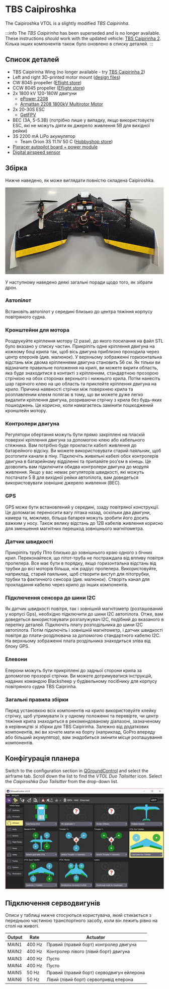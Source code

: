 # TBS Caipiroshka

The Caipiroshka VTOL is a slightly modified _TBS Caipirinha_.

:::info
The _TBS Caipirinha_ has been superseded and is no longer available.
These instructions _should_ work with the updated vehicle: [TBS Caipirinha 2](https://team-blacksheep.com/products/prod:tbs_caipi2_pnp).
Кілька інших компонентів також було оновлено в списку деталей.
:::

<lite-youtube videoid="acG0aTuf3f8" title="PX4 VTOL - Call for Testpilots"/>

## Список деталей

- TBS Caipirinha Wing (no longer available - try [TBS Caipirinha 2](https://team-blacksheep.com/products/prod:tbs_caipi2_pnp))
- Left and right 3D-printed motor mount (<a href="https://github.com/PX4/PX4-Autopilot/raw/main/docs/assets/airframes/vtol/caipiroshka/motor_mounts.zip" target="_blank">design files</a>)
- CW 8045 propeller ([Eflight store](https://www.banggood.com/GEMFAN-Carbon-Nylon-8045-CWCCW-Propeller-For-Quadcopters-1-Pair-p-950874.html))
- CCW 8045 propeller ([Eflight store](https://www.banggood.com/GEMFAN-Carbon-Nylon-8045-CWCCW-Propeller-For-Quadcopters-1-Pair-p-950874.html))
- 2x 1800 kV 120-180W двигуни
  - [ePower 2208](https://www.galaxus.ch/en/s5/product/epower-22081400-fuer-2-3-lipo-imax-rc-motors-8355913)
  - [Armattan 2208 1800kV Multirotor Motor](https://www.amazon.com/Armattan-2208-1800kV-Multirotor-Motor/dp/B00UWLW0C8)
    <!-- equivalent replacement must match: kV (1800), motor size (2208) and number of LiPo cells (3S). -->
- 2x 20-30S ESC
  - [GetFPV](https://www.getfpv.com/lumenier-30a-blheli-s-esc-opto-2-4s.html)
- BEC (3А, 5-5.3В) (потрібно лише у випадку, якщо використовуєте ESC, які не можуть діяти як джерело живлення 5В для вихідної рейки)
- 3S 2200 mA LiPo акумулятор
  - Team Orion 3S 11.1V 50 C ([Hobbyshop store](https://www.hobbyshop.ch/modellbau-elektronik/akku/team-orion-lipo-2200-3s-11-1v-50c-xt60-ori60163.html))
- [Pixracer autopilot board + power module](../flight_controller/pixracer.md)
- [Digital airspeed sensor](https://hobbyking.com/en_us/hkpilot-32-digital-air-speed-sensor-and-pitot-tube-set.html)

## Збірка

Нижче наведено, як може виглядати повністю складена Caipiroshka.

![Caipiroshka](../../assets/airframes/vtol/caipiroshka/caipiroshka.jpg)

У наступному наведено деякі загальні поради щодо того, як зібрати дрон.

### Автопілот

Встановіть автопілот у середині близько до центра тяжіння корпусу повітряного судна.

### Кронштейни для мотора

Роздрукуйте кріплення мотору (2 рази), до якого посилання на файл STL було вказано у списку частин.
Прикріпіть одне кріплення двигуна на кожному боці крила так, щоб вісь двигуна приблизно проходила через центр елеронів (див. малюнок).
У верхньому зображенні горизонтальна відстань між двома кріпленнями двигуна становить 56 см.
Як тільки ви відзначите правильне положення на крилі, ви можете вкрити область, яка буде знаходитися в контакті з кріпленням, стандартною прозорою стрічкою на обох сторонах верхнього і нижнього крила.
Потім нанесіть шар гарячого клею на цю область та приклейте кріплення двигуна на крило.
Причина наявності стрічки між поверхнею крила та розплавленим клеєм полягає в тому, що ви можете дуже легко видалити кріплення двигуна, розриваючи стрічку з крила без будь-яких пошкоджень.
Це корисно, коли намагаєтесь замінити пошкоджений кронштейн мотору.

### Контролери двигуна

Регулятори обертання можуть бути прямо закріплені на пласкій поверхні кріплення двигуна за допомогою клею або кабельного стяжника.
Вам потрібно буде прокласти кабелі живлення до батарейного відсіку. Ви можете використовувати старий паяльник, щоб розтопити канали в піну.
Підключіть живильні кабелі обох контролерів двигуна в батарейному відділенні та припаяйте роз'єм в кінець.
Це дозволить вам підключити обидва контролери двигуна до модуля живлення.
Якщо у вас немає регуляторів швидкості, які можуть постачати 5 В для вихідної рейки автопілота, вам доведеться використовувати зовнішнє джерело живлення (BEC).

### GPS

GPS може бути встановлений у середині, ззаду повітряної конструкції. Це допомагає переносити вагу літака назад, оскільки два двигуни, камера та, можливо, більша батарея можуть зробити його досить важким у носу.
Також велику відстань до 12В кабелів живлення корисно для зменшення магнітних перешкод зовнішнього магнітометра.

### Датчик швидкості

Прикріпіть трубу Піто близько до зовнішнього краю одного з бічних крил.
Переконайтеся, що пітот-труба не постраждала від впливу повітря пропелера.
Все має бути в порядку, якщо горизонтальна відстань від трубки до вісі моторів більша, ніж радіус пропелера.
Використовуйте, наприклад, старий паяльник, щоб створити виступ для пітотрубки, трубки та фактичного сенсора (див. малюнок).
Створіть канал для прокладання кабелю через крило до інших компонентів.

### Підключення сенсора до шини I2C

Як датчик швидкості повітря, так і зовнішній магнітометр (розташований у корпусі Gps), необхідно підключити до шини I2C автопілота.
Отже, вам доведеться використовувати розгалужувач I2C, подібний до вказаного в переліку деталей.
Підключіть плату розподільника до шини I2C автопілота.
Потім підключіть і зовнішній магнітометр, і датчик швидкості повітря до плати-розділювача за допомогою стандартного кабелю I2C.
На верхньому зображенні плата роздільника знаходиться зліва від блоку GPS.

### Елевони

Елерони можуть бути прикріплені до задньої сторони крила за допомогою прозорої стрічки. Ви можете дотримуватися інструкцій, наданих командою Blacksheep у будівельному посібнику для корпусу повітряного судна TBS Caiprinha.

### Загальні правила збірки

Перед установкою всіх компонентів на крило використовуйте клейку стрічку, щоб утримувати їх у одному положенні та перевірте, чи центр тяжіння крила знаходиться в рекомендованому діапазоні, зазначеному в керівництві зі збірки для TBS Caipirinha.
Залежно від додаткових компонентів, які ви хочете мати на борту (наприклад, GoPro впереду або більший акумулятор), вам знадобиться змінити місце розташування компонентів.

## Конфігурація планера

Switch to the configuration section in [QGroundControl](../config/airframe.md) and select the airframe tab.
Scroll down the list to find the _VTOL Duo Tailsitter_ icon. Select the _Caipiroshka Duo Tailsitter_ from the drop-down list.

![caipiroshka](../../assets/airframes/vtol/caipiroshka/airframe_px4_vtol_caipiroshka_duo_tailsitter.jpg)

## Підключення серводвигунів

Описи у таблиці нижче стосуються користувача, який стикається з передньою частиною транспортного засобу, коли він лежить рівно на столі на животі.

| Output | Rate   | Actuator                                                     |
| ------ | ------ | ------------------------------------------------------------ |
| MAIN1  | 400 Hz | Правий (правий борт) контролер двигуна    |
| MAIN2  | 400 Hz | Контролер лівого (лівий борт) двигуна     |
| MAIN3  | 400 Hz | Пусто                                                        |
| MAIN4  | 400 Hz | Пусто                                                        |
| MAIN5  | 50 Hz  | Правий (правий борт) серводвигун ейлерона |
| MAIN6  | 50 Hz  | Лівий (лівий борт) сервопривід елерона    |
